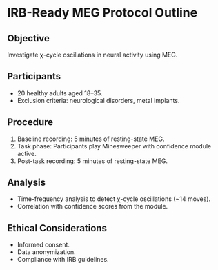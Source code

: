 # IRB-Ready MEG Protocol Outline

## Objective

Investigate χ-cycle oscillations in neural activity using MEG.

## Participants

- 20 healthy adults aged 18–35.
- Exclusion criteria: neurological disorders, metal implants.

## Procedure

1. Baseline recording: 5 minutes of resting-state MEG.
2. Task phase: Participants play Minesweeper with confidence module active.
3. Post-task recording: 5 minutes of resting-state MEG.

## Analysis

- Time-frequency analysis to detect χ-cycle oscillations (~14 moves).
- Correlation with confidence scores from the module.

## Ethical Considerations

- Informed consent.
- Data anonymization.
- Compliance with IRB guidelines.
